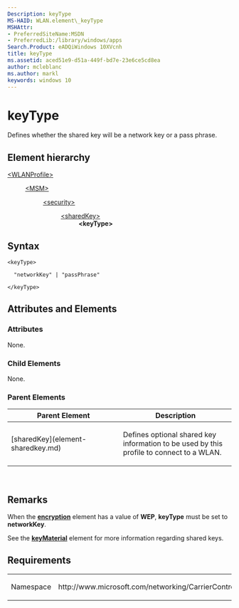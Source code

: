 ```yaml
---
Description: keyType
MS-HAID: WLAN.element\_keyType
MSHAttr:
- PreferredSiteName:MSDN
- PreferredLib:/library/windows/apps
Search.Product: eADQiWindows 10XVcnh
title: keyType
ms.assetid: aced51e9-d51a-449f-bd7e-23e6ce5cd8ea
author: mcleblanc
ms.author: markl
keywords: windows 10
---
```


# keyType


Defines whether the shared key will be a network key or a pass phrase.

## Element hierarchy

<dl>
<dt><a href="element-wlanprofile.md">&lt;WLANProfile&gt;</a></dt>
<dd>
<dl>
<dt><a href="element-msm.md">&lt;MSM&gt;</a></dt>
<dd>
<dl>
<dt><a href="element-security.md">&lt;security&gt;</a></dt>
<dd>
<dl>
<dt><a href="element-sharedkey.md">&lt;sharedKey&gt;</a></dt>
<dd><b>&lt;keyType&gt;</b></dd>
</dl>
</dd>
</dl>
</dd>
</dl>
</dd>
</dl>

## Syntax

``` syntax
<keyType>

  "networkKey" | "passPhrase"

</keyType>
```

## Attributes and Elements


### Attributes

None.

### Child Elements

None.

### Parent Elements

<table>
<colgroup>
<col width="50%" />
<col width="50%" />
</colgroup>
<thead>
<tr class="header">
<th>Parent Element</th>
<th>Description</th>
</tr>
</thead>
<tbody>
<tr class="odd">
<td>[sharedKey](element-sharedkey.md)</td>
<td><p>Defines optional shared key information to be used by this profile to connect to a WLAN.</p></td>
</tr>
</tbody>
</table>

 

## Remarks

When the [**encryption**](element-encryption.md) element has a value of **WEP**, **keyType** must be set to **networkKey**.

See the [**keyMaterial**](element-keymaterial.md) element for more information regarding shared keys.

## Requirements

<table>
<colgroup>
<col width="50%" />
<col width="50%" />
</colgroup>
<tbody>
<tr class="odd">
<td><p>Namespace</p></td>
<td><p>http://www.microsoft.com/networking/CarrierControl/WLAN/v1</p></td>
</tr>
</tbody>
</table>

 

 



